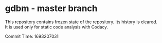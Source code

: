 # gdbm - master branch

This repository contains frozen state of the repository.
Its history is cleared. It is used only for static code
analysis with Codacy.

Commit Time: 1693207031